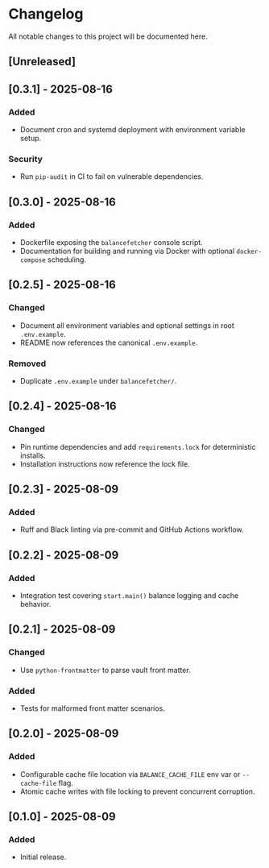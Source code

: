 # Changelog
All notable changes to this project will be documented here.

## [Unreleased]

## [0.3.1] - 2025-08-16
### Added
- Document cron and systemd deployment with environment variable setup.

### Security
- Run `pip-audit` in CI to fail on vulnerable dependencies.

## [0.3.0] - 2025-08-16
### Added
- Dockerfile exposing the `balancefetcher` console script.
- Documentation for building and running via Docker with optional `docker-compose` scheduling.

## [0.2.5] - 2025-08-16
### Changed
- Document all environment variables and optional settings in root `.env.example`.
- README now references the canonical `.env.example`.
### Removed
- Duplicate `.env.example` under `balancefetcher/`.

## [0.2.4] - 2025-08-16
### Changed
- Pin runtime dependencies and add `requirements.lock` for deterministic installs.
- Installation instructions now reference the lock file.

## [0.2.3] - 2025-08-09
### Added
- Ruff and Black linting via pre-commit and GitHub Actions workflow.

## [0.2.2] - 2025-08-09
### Added
- Integration test covering `start.main()` balance logging and cache behavior.

## [0.2.1] - 2025-08-09
### Changed
- Use `python-frontmatter` to parse vault front matter.
### Added
- Tests for malformed front matter scenarios.

## [0.2.0] - 2025-08-09
### Added
- Configurable cache file location via `BALANCE_CACHE_FILE` env var or `--cache-file` flag.
- Atomic cache writes with file locking to prevent concurrent corruption.

## [0.1.0] - 2025-08-09
### Added
- Initial release.
